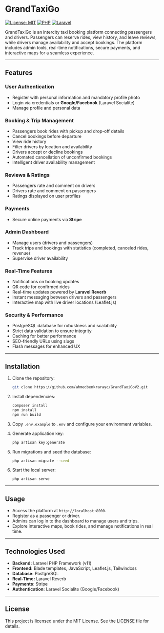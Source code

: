 # GrandTaxiGo

[![License: MIT](https://img.shields.io/badge/License-MIT-yellow.svg)](LICENSE)
[![PHP](https://img.shields.io/badge/PHP-8.3-blue)](https://www.php.net/)
[![Laravel](https://img.shields.io/badge/Laravel-11-red)](https://laravel.com/)

GrandTaxiGo is an intercity taxi booking platform connecting passengers and drivers. Passengers can reserve rides, view history, and leave reviews, while drivers manage availability and accept bookings. The platform includes admin tools, real-time notifications, secure payments, and interactive maps for a seamless experience.

---

## Features

### User Authentication

* Register with personal information and mandatory profile photo
* Login via credentials or **Google/Facebook** (Laravel Socialite)
* Manage profile and personal data

### Booking & Trip Management

* Passengers book rides with pickup and drop-off details
* Cancel bookings before departure
* View ride history
* Filter drivers by location and availability
* Drivers accept or decline bookings
* Automated cancellation of unconfirmed bookings
* Intelligent driver availability management

### Reviews & Ratings

* Passengers rate and comment on drivers
* Drivers rate and comment on passengers
* Ratings displayed on user profiles

### Payments

* Secure online payments via **Stripe**

### Admin Dashboard

* Manage users (drivers and passengers)
* Track trips and bookings with statistics (completed, canceled rides, revenue)
* Supervise driver availability

### Real-Time Features

* Notifications on booking updates
* QR code for confirmed rides
* Real-time updates powered by **Laravel Reverb**
* Instant messaging between drivers and passengers
* Interactive map with live driver locations (Leaflet.js)

### Security & Performance

* PostgreSQL database for robustness and scalability
* Strict data validation to ensure integrity
* Caching for better performance
* SEO-friendly URLs using slugs
* Flash messages for enhanced UX

---

## Installation

1. Clone the repository:

   ```bash
   git clone https://github.com/ahmedbenkrarayc/GrandTaxiGoV2.git
   ```
2. Install dependencies:

   ```bash
   composer install
   npm install
   npm run build
   ```
3. Copy `.env.example` to `.env` and configure your environment variables.
4. Generate application key:

   ```bash
   php artisan key:generate
   ```
5. Run migrations and seed the database:

   ```bash
   php artisan migrate --seed
   ```
6. Start the local server:

   ```bash
   php artisan serve
   ```

---

## Usage

* Access the platform at `http://localhost:8000`.
* Register as a passenger or driver.
* Admins can log in to the dashboard to manage users and trips.
* Explore interactive maps, book rides, and manage notifications in real time.

---

## Technologies Used

* **Backend:** Laravel PHP Framework (v11)
* **Frontend:** Blade templates, JavaScript, Leaflet.js, Tailwindcss
* **Database:** PostgreSQL
* **Real-Time:** Laravel Reverb
* **Payments:** Stripe
* **Authentication:** Laravel Socialite (Google/Facebook)

---

## License

This project is licensed under the MIT License. See the [LICENSE](LICENSE) file for details.
